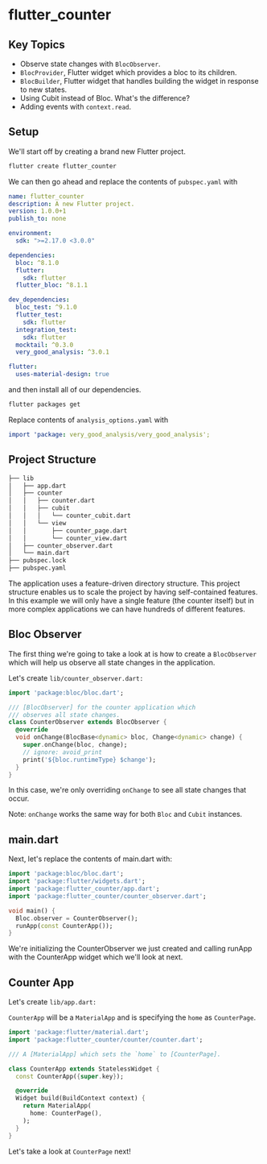 # flutter_counter

## Key Topics

- Observe state changes with ```BlocObserver```.
- ```BlocProvider```, Flutter widget which provides a bloc to its children.
- ```BlocBuilder```, Flutter widget that handles building the widget in response to new states.
- Using Cubit instead of Bloc. What's the difference?
- Adding events with ```context.read```.

## Setup

We'll start off by creating a brand new Flutter project.

```sh
flutter create flutter_counter
```

We can then go ahead and replace the contents of ```pubspec.yaml``` with

```yaml
name: flutter_counter
description: A new Flutter project.
version: 1.0.0+1
publish_to: none

environment:
  sdk: ">=2.17.0 <3.0.0"

dependencies:
  bloc: ^8.1.0
  flutter:
    sdk: flutter
  flutter_bloc: ^8.1.1

dev_dependencies:
  bloc_test: ^9.1.0
  flutter_test:
    sdk: flutter
  integration_test:
    sdk: flutter
  mocktail: ^0.3.0
  very_good_analysis: ^3.0.1

flutter:
  uses-material-design: true
```

and then install all of our dependencies.

```sh
flutter packages get
```

Replace contents of ```analysis_options.yaml``` with

```yaml
import 'package: very_good_analysis/very_good_analysis';
```

## Project Structure

```sh
├── lib
│   ├── app.dart
│   ├── counter
│   │   ├── counter.dart
│   │   ├── cubit
│   │   │   └── counter_cubit.dart
│   │   └── view
│   │       ├── counter_page.dart
│   │       └── counter_view.dart
│   ├── counter_observer.dart
│   └── main.dart
├── pubspec.lock
├── pubspec.yaml
```

The application uses a feature-driven directory structure. This project structure enables us to scale the project by having self-contained features. In this example we will only have a single feature (the counter itself) but in more complex applications we can have hundreds of different features.

## Bloc Observer

The first thing we're going to take a look at is how to create a ```BlocObserver``` which will help us observe all state changes in the application.

Let's create ```lib/counter_observer.dart:```

```dart
import 'package:bloc/bloc.dart';

/// [BlocObserver] for the counter application which
/// observes all state changes.
class CounterObserver extends BlocObserver {
  @override
  void onChange(BlocBase<dynamic> bloc, Change<dynamic> change) {
    super.onChange(bloc, change);
    // ignore: avoid_print
    print('${bloc.runtimeType} $change');
  }
}
```

In this case, we're only overriding ```onChange``` to see all state changes that occur.

Note: ```onChange``` works the same way for both ```Bloc``` and ```Cubit``` instances.

## main.dart

Next, let's replace the contents of main.dart with:

```dart
import 'package:bloc/bloc.dart';
import 'package:flutter/widgets.dart';
import 'package:flutter_counter/app.dart';
import 'package:flutter_counter/counter_observer.dart';

void main() {
  Bloc.observer = CounterObserver();
  runApp(const CounterApp());
}
```

We're initializing the CounterObserver we just created and calling runApp with the CounterApp widget which we'll look at next.

## Counter App

Let's create ```lib/app.dart:```

```CounterApp``` will be a ```MaterialApp``` and is specifying the ```home``` as ```CounterPage```.

```dart
import 'package:flutter/material.dart';
import 'package:flutter_counter/counter/counter.dart';

/// A [MaterialApp] which sets the `home` to [CounterPage].

class CounterApp extends StatelessWidget {
  const CounterApp({super.key});

  @override
  Widget build(BuildContext context) {
    return MaterialApp(
      home: CounterPage(),
    );
  }
}
```

Let's take a look at ```CounterPage``` next!
